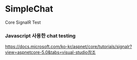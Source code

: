 # SimpleChat
Core SignalR Test

### Javascript 사용한 chat testing

https://docs.microsoft.com/ko-kr/aspnet/core/tutorials/signalr?view=aspnetcore-5.0&tabs=visual-studio참조
